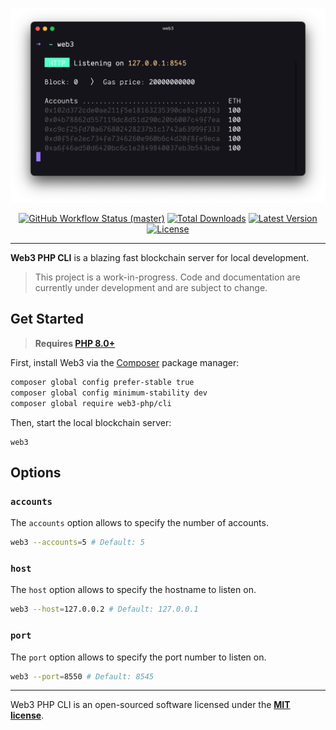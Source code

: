 <p align="center">
    <img src="https://raw.githubusercontent.com/web3-php/art/master/cli-without-bg.png" width="600" alt="Web3 PHP">
    <p align="center">
        <a href="https://github.com/web3-php/cli/actions"><img alt="GitHub Workflow Status (master)" src="https://img.shields.io/github/workflow/status/web3-php/cli/tests/master"></a>
        <a href="https://packagist.org/packages/web3-php/cli"><img alt="Total Downloads" src="https://img.shields.io/packagist/dt/web3-php/cli"></a>
        <a href="https://packagist.org/packages/web3-php/cli"><img alt="Latest Version" src="https://img.shields.io/packagist/v/web3-php/cli"></a>
        <a href="https://packagist.org/packages/web3-php/cli"><img alt="License" src="https://img.shields.io/packagist/l/web3-php/cli"></a>
    </p>
</p>

------
**Web3 PHP CLI** is a blazing fast blockchain server for local development.

> This project is a work-in-progress. Code and documentation are currently under development and are subject to change.

## Get Started

> **Requires [PHP 8.0+](https://php.net/releases/)**

First, install Web3 via the [Composer](https://getcomposer.org/) package manager:

```bash
composer global config prefer-stable true
composer global config minimum-stability dev
composer global require web3-php/cli
```

Then, start the local blockchain server:

```
web3
```

## Options

### `accounts`

The `accounts` option allows to specify the number of accounts.

```bash
web3 --accounts=5 # Default: 5
```

### `host`

The `host` option allows to specify the hostname to listen on.

```bash
web3 --host=127.0.0.2 # Default: 127.0.0.1
```

### `port`

The `port` option allows to specify the port number to listen on.

```bash
web3 --port=8550 # Default: 8545
```

---

Web3 PHP CLI is an open-sourced software licensed under the **[MIT license](https://opensource.org/licenses/MIT)**.
